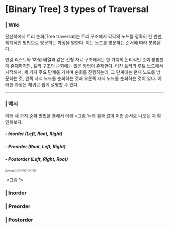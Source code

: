 # [Binary Tree] 3 types of Traversal

### | Wiki 

전산학에서 트리 순회(Tree traversal)는 트리 구조에서 각각의 노드를 정확히 한 번만, 체계적인 방법으로 방문하는 과정을 말한다. 이는 노드를 방문하는 순서에 따라 분류된다. 

연결 리스트와 1차원 배열과 같은 선형 자료 구조에서는 한 가지의 논리적인 순회 방법만이 존재하지만, 트리 구조의 순회에는 많은 방법이 존재한다. 이진 트리의 루트 노드에서 시작해서, 세 가지 주요 단계를 거치며 순회를 진행하는데, 그 단계에는 현재 노드를 방문하는 것, 왼쪽 자식 노드를 순회하는 것과 오른쪽 자식 노드를 순회하는 것이 있다. 이러한 과정은 재귀로 쉽게 설명할 수 있다.

___

### | 예시 

아래 세 가지 순회 방법을 통해서 아래 <그림 1>의 결과 값이 어떤 순서로 나오는 지 확인해보자.

##### - Inorder (Left, Root, Right)

##### - Preorder (Root, Left, Right)

##### - Postorder (Left, Right, Root)

<img src="/Users/youn/Desktop/TIL/DataStructure/Tree/imgs/traversal-1.png" alt="image-20210719214547555" style="zoom:50%;" />

​														 <그림 1> 



### | Inorder 



### | Preorder



### | Postorder



